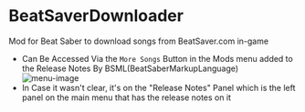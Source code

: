 # BeatSaverDownloader
Mod for Beat Saber to download songs from BeatSaver.com in-game
- Can Be Accessed Via the `More Songs` Button in the Mods menu added to the Release Notes By BSML(BeatSaberMarkupLanguage)
![menu-image](https://cdn.discordapp.com/attachments/552008147875659787/657379024221372436/unknown.png)
- In Case it wasn't clear, it's on the "Release Notes" Panel which is the left panel on the main menu that has the release notes on it
